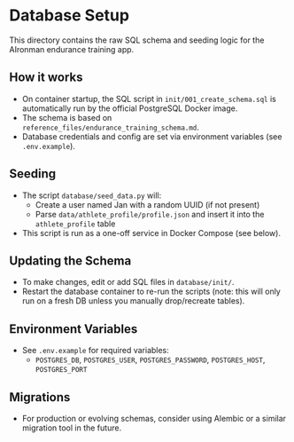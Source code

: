 # Database Setup

This directory contains the raw SQL schema and seeding logic for the AIronman endurance training app.

## How it works
- On container startup, the SQL script in `init/001_create_schema.sql` is automatically run by the official PostgreSQL Docker image.
- The schema is based on `reference_files/endurance_training_schema.md`.
- Database credentials and config are set via environment variables (see `.env.example`).

## Seeding
- The script `database/seed_data.py` will:
  - Create a user named Jan with a random UUID (if not present)
  - Parse `data/athlete_profile/profile.json` and insert it into the `athlete_profile` table
- This script is run as a one-off service in Docker Compose (see below).

## Updating the Schema
- To make changes, edit or add SQL files in `database/init/`.
- Restart the database container to re-run the scripts (note: this will only run on a fresh DB unless you manually drop/recreate tables).

## Environment Variables
- See `.env.example` for required variables:
  - `POSTGRES_DB`, `POSTGRES_USER`, `POSTGRES_PASSWORD`, `POSTGRES_HOST`, `POSTGRES_PORT`

## Migrations
- For production or evolving schemas, consider using Alembic or a similar migration tool in the future. 